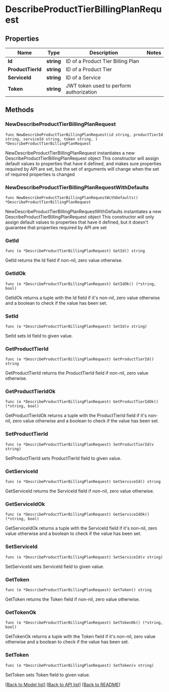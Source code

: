 # DescribeProductTierBillingPlanRequest

## Properties

Name | Type | Description | Notes
------------ | ------------- | ------------- | -------------
**Id** | **string** | ID of a Product Tier Billing Plan | 
**ProductTierId** | **string** | ID of a Product Tier | 
**ServiceId** | **string** | ID of a Service | 
**Token** | **string** | JWT token used to perform authorization | 

## Methods

### NewDescribeProductTierBillingPlanRequest

`func NewDescribeProductTierBillingPlanRequest(id string, productTierId string, serviceId string, token string, ) *DescribeProductTierBillingPlanRequest`

NewDescribeProductTierBillingPlanRequest instantiates a new DescribeProductTierBillingPlanRequest object
This constructor will assign default values to properties that have it defined,
and makes sure properties required by API are set, but the set of arguments
will change when the set of required properties is changed

### NewDescribeProductTierBillingPlanRequestWithDefaults

`func NewDescribeProductTierBillingPlanRequestWithDefaults() *DescribeProductTierBillingPlanRequest`

NewDescribeProductTierBillingPlanRequestWithDefaults instantiates a new DescribeProductTierBillingPlanRequest object
This constructor will only assign default values to properties that have it defined,
but it doesn't guarantee that properties required by API are set

### GetId

`func (o *DescribeProductTierBillingPlanRequest) GetId() string`

GetId returns the Id field if non-nil, zero value otherwise.

### GetIdOk

`func (o *DescribeProductTierBillingPlanRequest) GetIdOk() (*string, bool)`

GetIdOk returns a tuple with the Id field if it's non-nil, zero value otherwise
and a boolean to check if the value has been set.

### SetId

`func (o *DescribeProductTierBillingPlanRequest) SetId(v string)`

SetId sets Id field to given value.


### GetProductTierId

`func (o *DescribeProductTierBillingPlanRequest) GetProductTierId() string`

GetProductTierId returns the ProductTierId field if non-nil, zero value otherwise.

### GetProductTierIdOk

`func (o *DescribeProductTierBillingPlanRequest) GetProductTierIdOk() (*string, bool)`

GetProductTierIdOk returns a tuple with the ProductTierId field if it's non-nil, zero value otherwise
and a boolean to check if the value has been set.

### SetProductTierId

`func (o *DescribeProductTierBillingPlanRequest) SetProductTierId(v string)`

SetProductTierId sets ProductTierId field to given value.


### GetServiceId

`func (o *DescribeProductTierBillingPlanRequest) GetServiceId() string`

GetServiceId returns the ServiceId field if non-nil, zero value otherwise.

### GetServiceIdOk

`func (o *DescribeProductTierBillingPlanRequest) GetServiceIdOk() (*string, bool)`

GetServiceIdOk returns a tuple with the ServiceId field if it's non-nil, zero value otherwise
and a boolean to check if the value has been set.

### SetServiceId

`func (o *DescribeProductTierBillingPlanRequest) SetServiceId(v string)`

SetServiceId sets ServiceId field to given value.


### GetToken

`func (o *DescribeProductTierBillingPlanRequest) GetToken() string`

GetToken returns the Token field if non-nil, zero value otherwise.

### GetTokenOk

`func (o *DescribeProductTierBillingPlanRequest) GetTokenOk() (*string, bool)`

GetTokenOk returns a tuple with the Token field if it's non-nil, zero value otherwise
and a boolean to check if the value has been set.

### SetToken

`func (o *DescribeProductTierBillingPlanRequest) SetToken(v string)`

SetToken sets Token field to given value.



[[Back to Model list]](../README.md#documentation-for-models) [[Back to API list]](../README.md#documentation-for-api-endpoints) [[Back to README]](../README.md)


